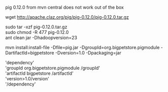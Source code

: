 pig 0.12.0 from mvn central does not work out of the box

wget http://apache.claz.org/pig/pig-0.12.0/pig-0.12.0.tar.gz  

sudo tar -xzf pig-0.12.0.tar.gz  
sudo chmod -R 477 pig-0.12.0  
ant clean jar -Dhadoopversion=23  

mvn install:install-file -Dfile=pig.jar -DgroupId=org.bigpetstore.pigmodule -DartifactId=bigpetstore -Dversion=1.0 -Dpackaging=jar

'dependency'  
    'groupId org.bigpetstore.pigmodule /groupId'  
    'artifactId bigpetstore /artifactId'  
    'version>1.0/version'  
'/dependency'